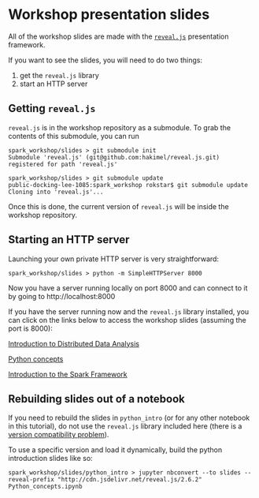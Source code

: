 # Workshop presentation slides

All of the workshop slides are made with the [`reveal.js`](http://lab.hakim.se/reveal-js/#/) presentation framework. 

If you want to see the slides, you will need to do two things: 

1. get the `reveal.js` library
2. start an HTTP server

## Getting `reveal.js`

`reveal.js` is in the workshop repository as a submodule. To grab the contents of this submodule, you can run

```
spark_workshop/slides > git submodule init
Submodule 'reveal.js' (git@github.com:hakimel/reveal.js.git) registered for path 'reveal.js'

spark_workshop/slides > git submodule update
public-docking-lee-1085:spark_workshop rokstar$ git submodule update
Cloning into 'reveal.js'...
```

Once this is done, the current version of `reveal.js` will be inside the workshop repository. 

## Starting an HTTP server

Launching your own private HTTP server is very straightforward: 

```
spark_workshop/slides > python -m SimpleHTTPServer 8000
```

Now you have a server running locally on port 8000 and can connect to it by going to http://localhost:8000

If you have the server running now and the `reveal.js` library installed, you can click on the links below to access the workshop slides (assuming the port is 8000):

[Introduction to Distributed Data Analysis](http://localhost:8000/workshop_intro/Introduction.html)

[Python concepts](http://localhost:8000/python_intro/Python_concepts.slides.html)

[Introduction to the Spark Framework](http://localhost:8000/spark_intro/Spark_intro.html)

## Rebuilding slides out of a notebook

If you need to rebuild the slides in `python_intro` (or for any other notebook in this tutorial), do not use the `reveal.js` library included here (there is a [version compatibility problem](http://stackoverflow.com/questions/30125373/ipython-notebook-to-slides-reveal-is-not-defined)).

To use a specific version and load it dynamically, build the python introduction slides like so: 

```
spark_workshop/slides/python_intro > jupyter nbconvert --to slides --reveal-prefix "http://cdn.jsdelivr.net/reveal.js/2.6.2" Python_concepts.ipynb
```


